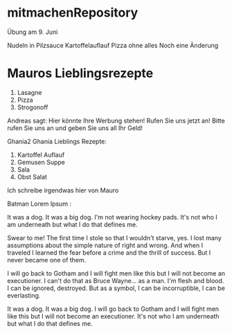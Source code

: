 
# mitmachenRepository
Übung am 9. Juni


Nudeln in Pilzsauce
Kartoffelauflauf
Pizza ohne alles
Noch eine Änderung


# Mauros Lieblingsrezepte

1. Lasagne
2. Pizza
3. Strogonoff


Andreas sagt:
Hier könnte Ihre Werbung stehen! Rufen Sie uns jetzt an!
Bitte rufen Sie uns an und geben Sie uns all Ihr Geld!



Ghania2
Ghania Lieblings Rezepte:
1. Kartoffel Auflauf
2. Gemusen Suppe
3. Sala
4. Obst Salat




Ich schreibe irgendwas hier von Mauro




Batman Lorem Ipsum :

 It was a dog. It was a big dog. I'm not wearing hockey pads. It's not who I am underneath but what I do that defines me.

 Swear to me! The first time I stole so that I wouldn't starve, yes. I lost many assumptions about the simple nature of right and wrong. And when I traveled I learned the fear before a crime and the thrill of success. But I never became one of them.

 I will go back to Gotham and I will fight men Iike this but I will not become an executioner. I can't do that as Bruce Wayne... as a man. I'm flesh and blood. I can be ignored, destroyed. But as a symbol, I can be incorruptible, I can be everlasting.

 It was a dog. It was a big dog. I will go back to Gotham and I will fight men Iike this but I will not become an executioner. It's not who I am underneath but what I do that defines me.




